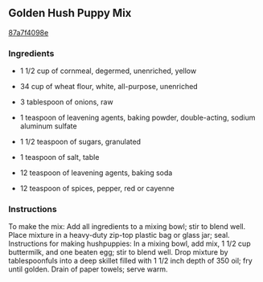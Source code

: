 ## Golden Hush Puppy Mix

[87a7f4098e](http://www.food.com/recipe/golden-hush-puppy-mix-129317)

### Ingredients

 - 1 1/2 cup of cornmeal, degermed, unenriched, yellow

 - 34 cup of wheat flour, white, all-purpose, unenriched

 - 3 tablespoon of onions, raw

 - 1 teaspoon of leavening agents, baking powder, double-acting, sodium aluminum sulfate

 - 1 1/2 teaspoon of sugars, granulated

 - 1 teaspoon of salt, table

 - 12 teaspoon of leavening agents, baking soda

 - 12 teaspoon of spices, pepper, red or cayenne

### Instructions

To make the mix: Add all ingredients to a mixing bowl; stir to blend well. Place mixture in a heavy-duty zip-top plastic bag or glass jar; seal. Instructions for making hushpuppies: In a mixing bowl, add mix, 1 1/2 cup buttermilk, and one beaten egg; stir to blend well. Drop mixture by tablespoonfuls into a deep skillet filled with 1 1/2 inch depth of 350 oil; fry until golden. Drain of paper towels; serve warm.